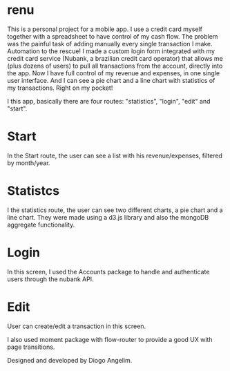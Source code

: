 # renu

This is a personal project for a mobile app. I use a credit card myself together with a spreadsheet to have control of my cash flow. The problem was the painful task of adding manually every single transaction I make. Automation to the rescue! I made a custom login form integrated with my credit card service (Nubank, a brazilian credit card operator) that allows me (plus dozens of users) to pull all transactions from the account, directly into the app. Now I have full control of my revenue and expenses, in one single user interface. And I can see a pie chart and a line chart with statistics of my transactions. Right on my pocket!

I this app, basically there are four routes: "statistics", "login", "edit" and "start". 

# Start
In the Start route, the user can see a list with his revenue/expenses, filtered by month/year.

# Statistcs
I the statistics route, the user can see two different charts, a pie chart and a line chart. They were made using a d3.js library and also the mongoDB aggregate functionality.

# Login
In this screen, I used the Accounts package to handle and authenticate users through the nubank API.

# Edit
User can create/edit a transaction in this screen.

I also used moment package with flow-router to provide a good UX with page transitions.


Designed and developed by Diogo Angelim.



